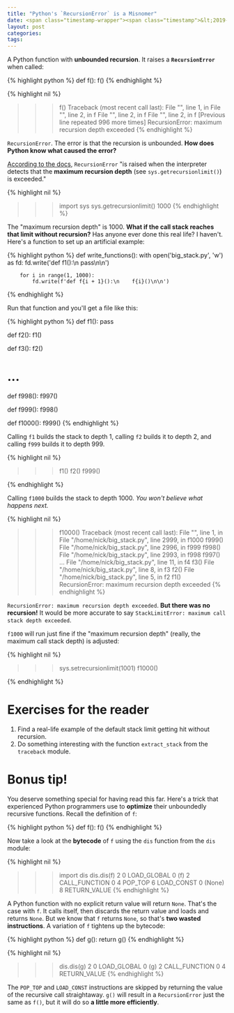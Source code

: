 ```yaml
---
title: "Python's `RecursionError` is a Misnomer"
date: <span class="timestamp-wrapper"><span class="timestamp">&lt;2019-06-04 Tue&gt;</span></span>
layout: post
categories:
tags:
---
```

A Python function with **unbounded recursion**. It raises a **`RecursionError`** when called:

{% highlight python %}
def f():
    f()
{% endhighlight %}

{% highlight nil %}
>>> f()
Traceback (most recent call last):
  File "<stdin>", line 1, in <module>
  File "<stdin>", line 2, in f
  File "<stdin>", line 2, in f
  File "<stdin>", line 2, in f
  [Previous line repeated 996 more times]
RecursionError: maximum recursion depth exceeded
{% endhighlight %}

`RecursionError`. The error is that the recursion is unbounded. **How does Python know what caused the error?**

[According to the docs](https://docs.python.org/3/library/exceptions.html#RecursionError), `RecursionError` "is raised when the interpreter detects that the **maximum recursion depth** (see `sys.getrecursionlimit()`) is exceeded."

{% highlight nil %}
>>> import sys
>>> sys.getrecursionlimit()
1000
{% endhighlight %}

The "maximum recursion depth" is 1000. **What if the call stack reaches that limit without recursion?** Has anyone ever done this real life? I haven't. Here's a function to set up an artificial example:

{% highlight python %}
def write_functions():
    with open('big_stack.py', 'w') as fd:
        fd.write('def f1():\n    pass\n\n')

        for i in range(1, 1000):
            fd.write(f'def f{i + 1}():\n    f{i}()\n\n')
{% endhighlight %}

Run that function and you'll get a file like this:

{% highlight python %}
def f1():
    pass

def f2():
    f1()

def f3():
    f2()

# ...

def f998():
    f997()

def f999():
    f998()

def f1000():
    f999()
{% endhighlight %}

Calling `f1` builds the stack to depth 1, calling `f2` builds it to depth 2, and calling `f999` builds it to depth 999.

{% highlight nil %}
>>> f1()
>>> f2()
>>> f999()
>>>
{% endhighlight %}

Calling `f1000` builds the stack to depth 1000. *You won't believe what happens next.*

{% highlight nil %}
>>> f1000()
Traceback (most recent call last):
  File "<stdin>", line 1, in <module>
  File "/home/nick/big_stack.py", line 2999, in f1000
    f999()
  File "/home/nick/big_stack.py", line 2996, in f999
    f998()
  File "/home/nick/big_stack.py", line 2993, in f998
    f997()
...
  File "/home/nick/big_stack.py", line 11, in f4
    f3()
  File "/home/nick/big_stack.py", line 8, in f3
    f2()
  File "/home/nick/big_stack.py", line 5, in f2
    f1()
RecursionError: maximum recursion depth exceeded
{% endhighlight %}

`RecursionError: maximum recursion depth exceeded`. **But there was no recursion!** It would be more accurate to say `StackLimitError: maximum call stack depth exceeded`.

`f1000` will run just fine if the "maximum recursion depth" (really, the maximum call stack depth) is adjusted:

{% highlight nil %}
>>> sys.setrecursionlimit(1001)
>>> f1000()
>>>
{% endhighlight %}


# Exercises for the reader

1.  Find a real-life example of the default stack limit getting hit without recursion.
2.  Do something interesting with the function `extract_stack` from the `traceback` module.


# Bonus tip!

You deserve something special for having read this far. Here's a trick that experienced Python programmers use to **optimize** their unboundedly recursive functions. Recall the definition of `f`:

{% highlight python %}
def f():
    f()
{% endhighlight %}

Now take a look at the **bytecode** of `f` using the `dis` function from the `dis` module:

{% highlight nil %}
>>> import dis
>>> dis.dis(f)
  2           0 LOAD_GLOBAL              0 (f)
              2 CALL_FUNCTION            0
              4 POP_TOP
              6 LOAD_CONST               0 (None)
              8 RETURN_VALUE
{% endhighlight %}

A Python function with no explicit return value will return `None`. That's the case with `f`. It calls itself, then discards the return value and loads and returns `None`. But we know that `f` returns `None`, so that's **two wasted instructions**. A variation of `f` tightens up the bytecode:

{% highlight python %}
def g():
    return g()
{% endhighlight %}

{% highlight nil %}
>>> dis.dis(g)
  2           0 LOAD_GLOBAL              0 (g)
              2 CALL_FUNCTION            0
              4 RETURN_VALUE
{% endhighlight %}

The `POP_TOP` and `LOAD_CONST` instructions are skipped by returning the value of the recursive call straightaway. `g()` will result in a `RecursionError` just the same as `f()`, but it will do so **a little more efficiently**.
